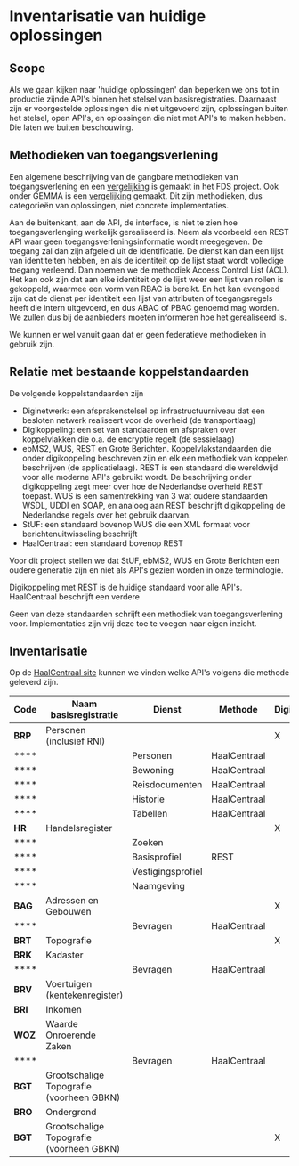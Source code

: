 # Inventarisatie van huidige oplossingen

## Scope
Als we gaan kijken naar 'huidige oplossingen' dan beperken we ons tot in productie zijnde API's
binnen het stelsel van basisregistraties. Daarnaast zijn er voorgestelde oplossingen die niet uitgevoerd zijn,
oplossingen buiten het stelsel, open API's, en oplossingen die niet met API's te maken hebben. 
Die laten we buiten beschouwing.

## Methodieken van toegangsverlening
Een algemene beschrijving van de gangbare methodieken van toegangsverlening en een [vergelijking](https://federatief.datastelsel.nl/kennisbank/pbac/) is
gemaakt in het FDS project. Ook onder GEMMA is een [vergelijking](https://www.gemmaonline.nl/wiki/WMA_RBAC_ABAC_en_PBAC) gemaakt.
Dit zijn methodieken, dus categorie&euml;n van oplossingen, niet concrete implementaties.

Aan de buitenkant, aan de API, de interface, is niet te zien hoe toegangsverlenging werkelijk
gerealiseerd is. Neem als voorbeeld een REST API waar geen toegangsverleningsinformatie wordt meegegeven.
De toegang zal dan zijn afgeleid uit de identificatie. De dienst kan dan een lijst van identiteiten 
hebben, en als de identiteit op de lijst staat wordt volledige toegang verleend. Dan noemen
we de methodiek Access Control List (ACL). Het kan ook zijn dat aan elke identiteit op de lijst
weer een lijst van rollen is gekoppeld, waarmee een vorm van RBAC is bereikt. En het kan evengoed
zijn dat de dienst per identiteit een lijst van attributen of toegangsregels heeft die intern uitgevoerd, en dus
ABAC of PBAC genoemd mag worden. We zullen dus bij de aanbieders moeten informeren hoe het gerealiseerd is.

We kunnen er wel vanuit gaan dat er geen federatieve methodieken in gebruik zijn. 

## Relatie met bestaande koppelstandaarden
De volgende koppelstandaarden zijn 
- Diginetwerk: een afsprakenstelsel op infrastructuurniveau dat een besloten netwerk realiseert voor de overheid (de transportlaag)
- Digikoppeling: een set van standaarden en afspraken over koppelvlakken die o.a. de encryptie regelt (de sessielaag) 
- ebMS2, WUS, REST en Grote Berichten. Koppelvlakstandaarden die onder digikoppeling beschreven zijn en elk een methodiek van koppelen beschrijven (de applicatielaag).
REST is een standaard die wereldwijd voor alle moderne API's gebruikt wordt. De beschrijving onder digikoppeling zegt meer over hoe
de Nederlandse overheid REST toepast. WUS is een samentrekking van 3 wat oudere standaarden WSDL, UDDI en SOAP, en analoog aan REST
beschrijft digikoppeling de Nederlandse regels over het gebruik daarvan.
- StUF: een standaard bovenop WUS die een XML formaat voor berichtenuitwisseling beschrijft
- HaalCentraal: een standaard bovenop REST

Voor dit project stellen we dat StUF, ebMS2, WUS en Grote Berichten een oudere generatie zijn en niet als API's gezien worden 
in onze terminologie.

Digikoppeling met REST is de huidige standaard voor alle API's. HaalCentraal beschrijft een verdere 

Geen van deze standaarden schrijft een methodiek van toegangsverlening voor. Implementaties zijn vrij deze toe te voegen
naar eigen inzicht.

## Inventarisatie

Op de [HaalCentraal site](https://vng-realisatie.github.io/Haal-Centraal/aansluiten-op-apis) kunnen we vinden welke API's volgens die methode geleverd zijn.

| **Code** | **Naam basisregistratie**                | **Dienst**        | **Methode**  | **Digimelding** | **Digilevering** |
|----------|------------------------------------------|-------------------|--------------|-----------------|------------------|
| **BRP**  | Personen (inclusief RNI)                 |                   |              | X               |                  |
| ****     |                                          | Personen          | HaalCentraal |                 |                  |
| ****     |                                          | Bewoning          | HaalCentraal |                 |                  |
| ****     |                                          | Reisdocumenten    | HaalCentraal |                 |                  |
| ****     |                                          | Historie          | HaalCentraal |                 |                  |
| ****     |                                          | Tabellen          | HaalCentraal |                 |                  |
| **HR**   | Handelsregister                          |                   |              | X               | X                |
| ****     |                                          | Zoeken            |              |                 |                  |
| ****     |                                          | Basisprofiel      | REST         |                 |                  |
| ****     |                                          | Vestigingsprofiel |              |                 |                  |
| ****     |                                          | Naamgeving        |              |                 |                  |
| **BAG**  | Adressen en Gebouwen                     |                   |              | X               | X                |
| ****     |                                          | Bevragen          | HaalCentraal |                 |                  |
| **BRT**  | Topografie                               |                   |              | X               |                  |
| **BRK**  | Kadaster                                 |                   |              |                 | X                |
| ****     |                                          | Bevragen          | HaalCentraal |                 |                  |
| **BRV**  | Voertuigen (kentekenregister)            |                   |              |                 |                  |
| **BRI**  | Inkomen                                  |                   |              |                 |                  |
| **WOZ**  | Waarde Onroerende Zaken                  |                   |              |                 | X                |
| ****     |                                          | Bevragen          | HaalCentraal |                 |                  |
| **BGT**  | Grootschalige Topografie (voorheen GBKN) |                   |              |                 |                  |
| **BRO**  | Ondergrond                               |                   |              |                 |                  |
| **BGT**  | Grootschalige Topografie (voorheen GBKN) |                   |              | X               |                  |

